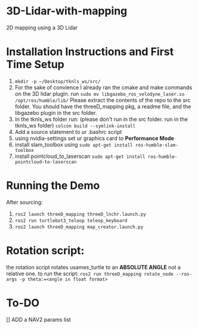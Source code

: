 # 3D-Lidar-with-mapping
2D mapping using a 3D Lidar

# Installation Instructions and First Time Setup

1) ```mkdir -p ~/Desktop/tknls_ws/src/```
3) For the sake of convience I already ran the cmake and make commands on the 3D lidar plugin. run ```sudo mv libgazebo_ros_velodyne_laser.so /opt/ros/humble/lib/```
   Please extract the contents of the repo to the src folder. You should have the threeD_mapping pkg, a readme file, and the libgazebo plugin in the src folder.
5) In the tknls_ws folder run: (please don't run in the src folder. run in the tknls_ws folder)
   ```colcon build --symlink-install```
6) Add a source statement to ur .bashrc script
7) using nvidia-settings set ur graphics card to **Performance Mode**
8) install slam_toolbox using ```sudo apt-get install ros-humble-slam-toolbox```
9) install pointcloud_to_laserscan ```sudo apt-get install ros-humble-pointcloud-to-laserscan```

# Running the Demo
After sourcing: 
1) ```ros2 launch threeD_mapping threeD_lnchr.launch.py```
2) ```ros2 run turtlebot3_teleop teleop_keyboard```
3) ```ros2 launch threeD_mapping map_creator.launch.py```

# Rotation script:
the rotation script rotates usames_turtle to an **ABSOLUTE ANGLE** not a relative one.
to run the script: ```ros2 run threeD_mapping rotate_node --ros-args -p theta:=<angle in float format>```

# To-DO
[] ADD a NAV2 params list

